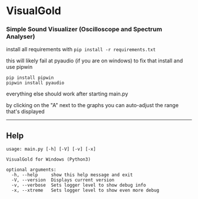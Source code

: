 # VisualGold
### Simple Sound Visualizer (Oscilloscope and Spectrum Analyser)

install all requirements with ```pip install -r requirements.txt```

this will likely fail at pyaudio (if you are on windows) to fix that install and use pipwin
```
pip install pipwin
pipwin install pyaudio
```

everything else should work after starting main.py

by clicking on the "A" next to the graphs you can auto-adjust the range that's displayed

___

## Help
```
usage: main.py [-h] [-V] [-v] [-x]

VisualGold for Windows (Python3)

optional arguments:
  -h, --help     show this help message and exit
  -V, --version  Displays current version
  -v, --verbose  Sets logger level to show debug info
  -x, --xtreme   Sets logger level to show even more debug
  ```
